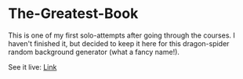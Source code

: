 # The-Greatest-Book
This is one of my first solo-attempts after going through the courses. I haven't finished it, but decided to keep it here for this dragon-spider random background generator (what a fancy name!).

See it live: <a href="https://the-greatest-book.vercel.app/#about">Link</a>
